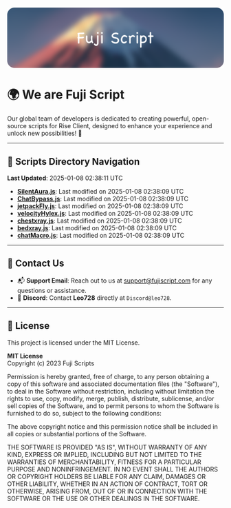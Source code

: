 ![Banner](.github/b.webp)

# 🌍 **We are Fuji Script**

Our global team of developers is dedicated to creating powerful, open-source scripts for Rise Client, designed to enhance your experience and unlock new possibilities! 🌟

---
<!-- SCRIPTS_NAVIGATION_START -->
## 📂 **Scripts Directory Navigation**

**Last Updated**: 2025-01-08 02:38:11 UTC

- **[SilentAura.js](scripts/SilentAura.js)**: Last modified on 2025-01-08 02:38:09 UTC
- **[ChatBypass.js](scripts/ChatBypass.js)**: Last modified on 2025-01-08 02:38:09 UTC
- **[jetpackFly.js](scripts/jetpackFly.js)**: Last modified on 2025-01-08 02:38:09 UTC
- **[velocityHylex.js](scripts/velocityHylex.js)**: Last modified on 2025-01-08 02:38:09 UTC
- **[chestxray.js](scripts/chestxray.js)**: Last modified on 2025-01-08 02:38:09 UTC
- **[bedxray.js](scripts/bedxray.js)**: Last modified on 2025-01-08 02:38:09 UTC
- **[chatMacro.js](scripts/chatMacro.js)**: Last modified on 2025-01-08 02:38:09 UTC

<!-- SCRIPTS_NAVIGATION_END -->

---

## 💬 **Contact Us**  
- 📬 **Support Email**: Reach out to us at [support@fujiscript.com](mailto:support@fujiscript.com) for any questions or assistance.  
- 💬 **Discord**: Contact **Leo728** directly at `Discord@leo728`.

---

## 📜 **License**

This project is licensed under the MIT License.  

**MIT License**  
Copyright (c) 2023 Fuji Scripts  

Permission is hereby granted, free of charge, to any person obtaining a copy of this software and associated documentation files (the "Software"), to deal in the Software without restriction, including without limitation the rights to use, copy, modify, merge, publish, distribute, sublicense, and/or sell copies of the Software, and to permit persons to whom the Software is furnished to do so, subject to the following conditions:  

The above copyright notice and this permission notice shall be included in all copies or substantial portions of the Software.  

THE SOFTWARE IS PROVIDED "AS IS", WITHOUT WARRANTY OF ANY KIND, EXPRESS OR IMPLIED, INCLUDING BUT NOT LIMITED TO THE WARRANTIES OF MERCHANTABILITY, FITNESS FOR A PARTICULAR PURPOSE AND NONINFRINGEMENT. IN NO EVENT SHALL THE AUTHORS OR COPYRIGHT HOLDERS BE LIABLE FOR ANY CLAIM, DAMAGES OR OTHER LIABILITY, WHETHER IN AN ACTION OF CONTRACT, TORT OR OTHERWISE, ARISING FROM, OUT OF OR IN CONNECTION WITH THE SOFTWARE OR THE USE OR OTHER DEALINGS IN THE SOFTWARE.  
